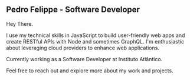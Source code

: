 ## Pedro Felippe - Software Developer

Hey There.

I use my technical skills in JavaScript to build user-friendly web apps and create RESTful APIs with Node and sometimes GraphQL. I'm enthusiastic about leveraging cloud providers to enhance web applications.

Currently working as a Software Developer at Instituto Atlântico.

Feel free to reach out and explore more about my work and projects.

